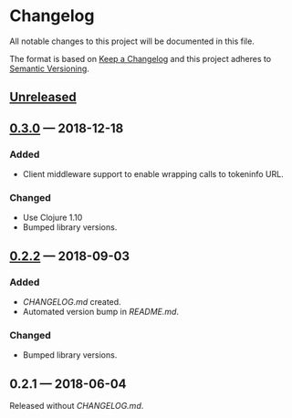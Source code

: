 # Changelog

All notable changes to this project will be documented in this file.

The format is based on [Keep a Changelog](http://keepachangelog.com)
and this project adheres to [Semantic Versioning](http://semver.org/spec/v2.0.0.html).


## [Unreleased]

## [0.3.0] — 2018-12-18
### Added
- Client middleware support to enable wrapping calls to tokeninfo URL.
### Changed
- Use Clojure 1.10
- Bumped library versions.

## [0.2.2] — 2018-09-03
### Added
- _CHANGELOG.md_ created.
- Automated version bump in _README.md_.
### Changed
- Bumped library versions.

## 0.2.1 — 2018-06-04
Released without _CHANGELOG.md_.


[0.2.2]: https://github.com/dryewo/fahrscheine-bitte/compare/0.2.1...0.2.2
[0.3.0]: https://github.com/dryewo/fahrscheine-bitte/compare/0.2.2...0.3.0
[Unreleased]: https://github.com/dryewo/fahrscheine-bitte/compare/0.3.0...HEAD

